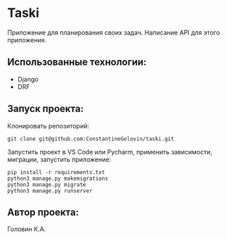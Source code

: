 # Taski
Приложение для планирования своих задач. Написание API для этого приложения.

## Использованные технологии:
* Django
* DRF

## Запуск проекта:
Клонировать репозиторий:
~~~
git clone git@github.com:ConstantineGolovin/taski.git
~~~
Запустить проект в VS Code или Pycharm, применить зависимости, миграции, запустить приложение:
~~~
pip install -r requirements.txt
python3 manage.py makemigrations
python3 manage.py migrate
python3 manage.py runserver 
~~~

## Автор проекта:
Головин К.А.
